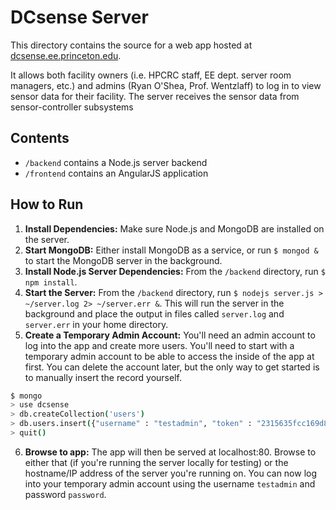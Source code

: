 # DCsense Server

This directory contains the source for a web app hosted at [dcsense.ee.princeton.edu](http://dcsense.ee.princeton.edu). 

It allows both facility owners (i.e. HPCRC staff, EE dept. server room managers, etc.) and admins (Ryan O'Shea, Prof. Wentzlaff) to log in to view sensor data for their facility. The server receives the sensor data from sensor-controller subsystems

## Contents

 - `/backend` contains a Node.js server backend
 - `/frontend` contains an AngularJS application

## How to Run

 1. **Install Dependencies:** Make sure Node.js and MongoDB are installed on the server.
 2. **Start MongoDB:** Either install MongoDB as a service, or run `$ mongod &` to start the MongoDB server in the background.
 3. **Install Node.js Server Dependencies:** From the `/backend` directory, run `$ npm install`.
 4. **Start the Server:** From the `/backend` directory, run `$ nodejs server.js > ~/server.log 2> ~/server.err &`. This will run the server in the background and place the output in files called `server.log` and `server.err` in your home directory. 
 5. **Create a Temporary Admin Account:** You'll need an admin account to log into the app and create more users. You'll need to start with a temporary admin account to be able to access the inside of the app at first. You can delete the account later, but the only way to get started is to manually insert the record yourself.
 
 ```bash
 $ mongo
 > use dcsense
 > db.createCollection('users')
 > db.users.insert({"username" : "testadmin", "token" : "2315635fcc169d8631e7d89c3de6cb031be298a2b06c3990b5ceff4a549c7c7a", "salt" : "W4rUoHnFTzAaC1KXpZFK", "accessLevel" : 3})
 > quit()
 ```
 
 6. **Browse to app:** The app will then be served at localhost:80. Browse to either that (if you're running the server locally for testing) or the hostname/IP address of the server you're running on. You can now log into your temporary admin account using the username `testadmin` and password `password`.
